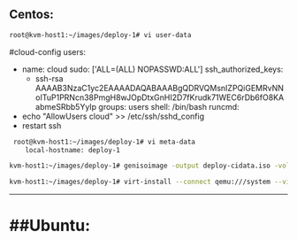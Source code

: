 ## Centos:
```bash
root@kvm-host1:~/images/deploy-1# vi user-data
```
#cloud-config
users:
 - name: cloud
   sudo: ['ALL=(ALL) NOPASSWD:ALL']
   ssh_authorized_keys:
     - ssh-rsa AAAAB3NzaC1yc2EAAAADAQABAAABgQDRVQMsnIZPQiGEMRvNNoITuP1PRNcn38PmgH8wJOpDtxGnHI2D7fKrudk71WEC6rDb6fO8KAabmeSRbb5YyIp
   groups: users
   shell: /bin/bash
runcmd:
 - echo "AllowUsers cloud" >> /etc/ssh/sshd_config
 - restart ssh

```bash
 root@kvm-host1:~/images/deploy-1# vi meta-data
	local-hostname: deploy-1
```
```bash
kvm-host1:~/images/deploy-1# genisoimage -output deploy-cidata.iso -volid cidata -joliet -rock user-data meta-data
```
```bash
kvm-host1:~/images/deploy-1# virt-install --connect qemu:///system --virt-type kvm --name deploy-1 --ram 2048 --vcpu=1 --os-type linux --os-variant generic --disk path=/root/images/deploy-1/centos8-1.qcow2,format=qcow2 --disk /root/images/deploy-1/deploy-cidata.iso,device=cdrom --import --network network=default --noautoconsole
```
---------------------------------------------------------------------------------------------------------------------------------------------------------------------------
##Ubuntu:
========

